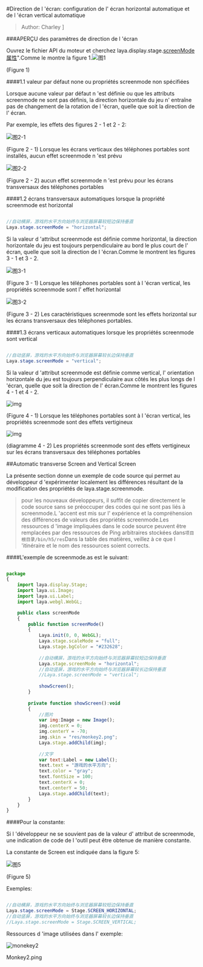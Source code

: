 #Direction de l 'écran: configuration de l' écran horizontal automatique et de l 'écran vertical automatique

> Author: Charley
]

###APERÇU des paramètres de direction de l 'écran

Ouvrez le fichier API du moteur et cherchez laya.display.stage.[screenMode属性](https://layaair.ldc.layabox.com/api/?category=Core&class=laya.display.Stage%3Ch1%3EscreenMode)".Comme le montre la figure 1.![图1](img/1-1.png) 


(Figure 1)

####1.1 valeur par défaut none ou propriétés screenmode non spécifiées

Lorsque aucune valeur par défaut n 'est définie ou que les attributs screenmode ne sont pas définis, la direction horizontale du jeu n' entraîne pas de changement de la rotation de l 'écran, quelle que soit la direction de l' écran.

Par exemple, les effets des figures 2 - 1 et 2 - 2:

![图2-1](img/2-2.png) 


(Figure 2 - 1) Lorsque les écrans verticaux des téléphones portables sont installés, aucun effet screenmode n 'est prévu

![图2-2](img/2-1.png) 


(Figure 2 - 2) aucun effet screenmode n 'est prévu pour les écrans transversaux des téléphones portables

####1.2 écrans transversaux automatiques lorsque la propriété screenmode est horizontal


```java

//自动横屏，游戏的水平方向始终与浏览器屏幕较短边保持垂直
Laya.stage.screenMode = "horizontal";
```


Si la valeur d 'attribut screenmode est définie comme horizontal, la direction horizontale du jeu est toujours perpendiculaire au bord le plus court de l' écran, quelle que soit la direction de l 'écran.Comme le montrent les figures 3 - 1 et 3 - 2.

![图3-1](img/3-2.png) 


(Figure 3 - 1) Lorsque les téléphones portables sont à l 'écran vertical, les propriétés screenmode sont l' effet horizontal

![图3-2](img/3-1.png) 


(Figure 3 - 2) Les caractéristiques screenmode sont les effets horizontal sur les écrans transversaux des téléphones portables.



####1.3 écrans verticaux automatiques lorsque les propriétés screenmode sont vertical


```java

//自动竖屏，游戏的水平方向始终与浏览器屏幕较长边保持垂直
Laya.stage.screenMode = "vertical";
```


Si la valeur d 'attribut screenmode est définie comme vertical, l' orientation horizontale du jeu est toujours perpendiculaire aux côtés les plus longs de l 'écran, quelle que soit la direction de l' écran.Comme le montrent les figures 4 - 1 et 4 - 2.

![img](img/4-1.png) 


(Figure 4 - 1) Lorsque les téléphones portables sont à l 'écran vertical, les propriétés screenmode sont des effets vertigineux

![img](img/4-2.png)  


(diagramme 4 - 2) Les propriétés screenmode sont des effets vertigineux sur les écrans transversaux des téléphones portables



##Automatic transverse Screen and Vertical Screen

La présente section donne un exemple de code source qui permet au développeur d 'expérimenter localement les différences résultant de la modification des propriétés de laya.stage.screenmode.

> pour les nouveaux développeurs, il suffit de copier directement le code source sans se préoccuper des codes qui ne sont pas liés à screenmode.L 'accent est mis sur l' expérience et la compréhension des différences de valeurs des propriétés screenmode.Les ressources d 'image impliquées dans le code source peuvent être remplacées par des ressources de Ping arbitraires stockées dans`项目根目录/bin/h5/res`Dans la table des matières, veillez à ce que l 'itinéraire et le nom des ressources soient corrects.

####L'exemple de screenmode.as est le suivant:


```javascript

package
{
	import laya.display.Stage;
	import laya.ui.Image;
	import laya.ui.Label;
	import laya.webgl.WebGL;

	public class screenMode
	{
		public function screenMode()
		{
			Laya.init(0, 0, WebGL);
			Laya.stage.scaleMode = "full";
			Laya.stage.bgColor = "#232628";
		
			//自动横屏，游戏的水平方向始终与浏览器屏幕较短边保持垂直
			Laya.stage.screenMode = "horizontal";
			//自动竖屏，游戏的水平方向始终与浏览器屏幕较长边保持垂直
			//Laya.stage.screenMode = "vertical";
			
			showScreen();
		}
		
		private function showScreen():void
		{
			//图片
			var img:Image = new Image();
			img.centerX = 0;
			img.centerY = -70;
			img.skin = "res/monkey2.png";
			Laya.stage.addChild(img);
		
			//文字
			var text:Label = new Label();
			text.text = "游戏的水平方向";
			text.color = "gray";
			text.fontSize = 100;
			text.centerX = 0;
			text.centerY = 50;
			Laya.stage.addChild(text);
		}
	}
}
```




####Pour la constante:

Si l 'développeur ne se souvient pas de la valeur d' attribut de screenmode, une indication de code de l 'outil peut être obtenue de manière constante.

La constante de Screen est indiquée dans la figure 5:

![图5](img/5.png) 


(Figure 5)

Exemples:


```java

//自动横屏，游戏的水平方向始终与浏览器屏幕较短边保持垂直
Laya.stage.screenMode = Stage.SCREEN_HORIZONTAL;
//自动竖屏，游戏的水平方向始终与浏览器屏幕较长边保持垂直
//Laya.stage.screenMode = Stage.SCREEN_VERTICAL;
```




Ressources d 'image utilisées dans l' exemple:

![monekey2](img/monkey2.png) 


Monkey2.ping